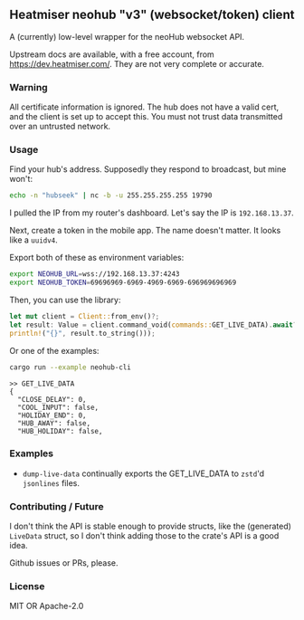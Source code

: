 ## Heatmiser neohub "v3" (websocket/token) client

A (currently) low-level wrapper for the neoHub websocket API.

Upstream docs are available, with a free account, from https://dev.heatmiser.com/.
They are not very complete or accurate.


### Warning

All certificate information is ignored. The hub does not have a valid cert, and
the client is set up to accept this. You must not trust data transmitted over an
untrusted network.


### Usage

Find your hub's address. Supposedly they respond to broadcast, but mine won't:
```bash
echo -n "hubseek" | nc -b -u 255.255.255.255 19790
```

I pulled the IP from my router's dashboard. Let's say the IP is `192.168.13.37`.

Next, create a token in the mobile app. The name doesn't matter. It looks like a `uuidv4`.

Export both of these as environment variables:

```bash
export NEOHUB_URL=wss://192.168.13.37:4243
export NEOHUB_TOKEN=69696969-6969-4969-6969-696969696969
```

Then, you can use the library:
```rust
let mut client = Client::from_env()?;
let result: Value = client.command_void(commands::GET_LIVE_DATA).await?;
println!("{}", result.to_string()));
```

Or one of the examples:
```bash
cargo run --example neohub-cli
```

```
>> GET_LIVE_DATA
{
  "CLOSE_DELAY": 0,
  "COOL_INPUT": false,
  "HOLIDAY_END": 0,
  "HUB_AWAY": false,
  "HUB_HOLIDAY": false,
```


### Examples

 * `dump-live-data` continually exports the GET_LIVE_DATA to `zstd`'d `jsonlines` files.


### Contributing / Future

I don't think the API is stable enough to provide structs, like the (generated)
`LiveData` struct, so I don't think adding those to the crate's API is a good idea.

Github issues or PRs, please.


### License

MIT OR Apache-2.0
